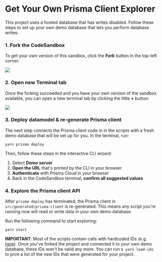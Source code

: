 # Get Your Own Prisma Client Explorer

This project uses a hosted database that has writes disabled. Follow these steps to set up your own demo database that lets you perform database writes:

### 1. Fork the CodeSandbox

To get your own version of this sandbox, click the **Fork** button in the top-left corner:

![](https://imgur.com/aTCEfuD.png)

### 2. Open new Terminal tab

Once the forking succeeded and you have your own version of the sandbox available, you can open a new terminal tab by clicking the little **+** button:

![](https://imgur.com/iWwZ1yD.png)

### 3. Deploy datamodel & re-generate Prisma client

The next step connects the Prisma client code in in the scripts with a fresh demo database that will be set up for you. In the terminal, run: 

```
yarn prisma deploy
```

Then, follow these steps in the interactive CLI wizard:

1. Select **Demo server**
1. **Open the URL** that's printed by the CLI in your browser 
1. **Authenticate** with Prisma Cloud in your browser
1. Back in the CodeSandbox terminal, **confirm all suggested values**

### 4. Explore the Prisma client API

After `prisma deploy` has terminated, the Prisma client in `src/generated/prisma-client` is re-generated. This means any script you're running now will read or write data in your own demo database.

Run the following command to start exploring:

```
yarn start
```

**IMPORTANT**: Most of the scripts contain calls with hardcoded IDs (e.g. [here](./src/reading-data/fluent-api.ts)). Once you've forked the project and connected it to your own demo database, these IDs won't be valid any more. You can run `$ yarn load-ids` to print a list of the new IDs that were generated for your project.